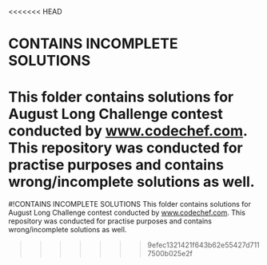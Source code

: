 <<<<<<< HEAD
# CONTAINS INCOMPLETE SOLUTIONS

This folder contains solutions for August Long Challenge contest conducted by www.codechef.com. This repository was conducted for practise purposes and contains **wrong/incomplete solutions** as well.
=======
#!CONTAINS INCOMPLETE SOLUTIONS
This folder contains solutions for August Long Challenge contest conducted by www.codechef.com.
This repository was conducted for practise purposes and contains wrong/incomplete solutions as well.
>>>>>>> 9efec1321421f643b62e55427d7117500b025e2f
